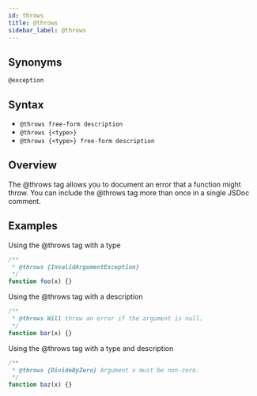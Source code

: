 ```yaml
---
id: throws
title: @throws
sidebar_label: @throws
---
```


## Synonyms

`@exception`

## Syntax

- `@throws free-form description`
- `@throws {<type>}`
- `@throws {<type>} free-form description`

## Overview

The @throws tag allows you to document an error that a function might throw. You can include the @throws tag more than once in a single JSDoc comment.

## Examples

Using the @throws tag with a type

```js
/**
 * @throws {InvalidArgumentException}
 */
function foo(x) {}
```

Using the @throws tag with a description

```js
/**
 * @throws Will throw an error if the argument is null.
 */
function bar(x) {}
```

Using the @throws tag with a type and description

```js
/**
 * @throws {DivideByZero} Argument x must be non-zero.
 */
function baz(x) {}
```
